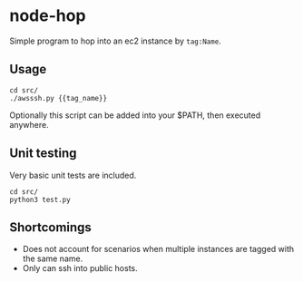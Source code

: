 # node-hop

Simple program to hop into an ec2 instance by `tag:Name`.

## Usage

```
cd src/
./awsssh.py {{tag_name}}
```

Optionally this script can be added into your $PATH, then executed anywhere.

## Unit testing

Very basic unit tests are included.

```
cd src/
python3 test.py
```

## Shortcomings

* Does not account for scenarios when multiple instances are tagged with the same name.
* Only can ssh into public hosts.